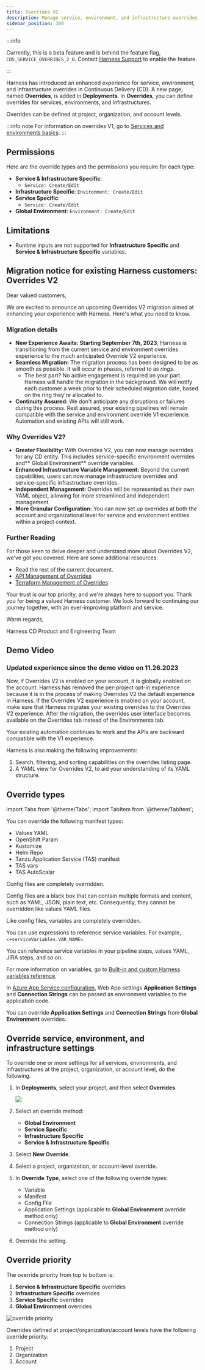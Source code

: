 ```yaml
---
title: Overrides V2
description: Manage service, environment, and infrastructure overrides.
sidebar_position: 300
---
```


:::info

Currently, this is a beta feature and is behind the feature flag, `CDS_SERVICE_OVERRIDES_2_0`. Contact [Harness Support](mailto:support@harness.io) to enable the feature.

:::  

Harness has introduced an enhanced experience for service, environment, and infrastructure overrides in Continuous Delivery (CD). A new page, named **Overrides**, is added in **Deployments**. In **Overrides**, you can define overrides for services, environments, and infrastructures.

Overrides can be defined at project, organization, and account levels.

:::info note
For information on overrides V1, go to [Services and environments basics](/docs/continuous-delivery/get-started/services-and-environments-overview).
:::

## Permissions

Here are the override types and the permissions you require for each type:

- **Service & Infrastructure Specific**:
  - `Service: Create/Edit`
- **Infrastructure Specific**: `Environment: Create/Edit`
- **Service Specific**:
  - `Service: Create/Edit`
- **Global Environment**: `Environment: Create/Edit`

## Limitations

* Runtime inputs are not supported for **Infrastructure Specific** and **Service & Infrastructure Specific** variables.

## Migration notice for existing Harness customers: Overrides V2

Dear valued customers,

We are excited to announce an upcoming Overrides V2 migration aimed at enhancing your experience with Harness. Here's what you need to know.

### Migration details

- **New Experience Awaits: Starting September 7th, 2023**, Harness is transitioning from the current service and environment overrides experience to the much anticipated Override V2 experience.
- **Seamless Migration:** The migration process has been designed to be as smooth as possible. It will occur in phases, referred to as _rings_.
  - The best part? No active engagement is required on your part. Harness will handle the migration in the background. We will notify each customer a week prior to their scheduled migration date, based on the ring they're allocated to.
- **Continuity Assured:** We don't anticipate any disruptions or failures during this process. Rest assured, your existing pipelines will remain compatible with the service and environment override V1 experience. Automation and existing APIs will still work.

### Why Overrides V2?

- **Greater Flexibility:** With Overrides V2, you can now manage overrides for any CD entity. This includes service-specific environment overrides and** Global Environment** override variables.
- **Enhanced Infrastructure Variable Management:** Beyond the current capabilities, users can now manage infrastructure overrides and service-specific infrastructure overrides.
- **Independent Management:** Overrides will be represented as their own YAML object, allowing for more streamlined and independent management.
- **More Granular Configuration:** You can now set up overrides at both the account and organizational level for service and environment entities within a project context.

### Further Reading

For those keen to delve deeper and understand more about Overrides V2, we've got you covered. Here are some additional resources:

- Read the rest of the current document.
- [API Management of Overrides](https://apidocs.harness.io/tag/ServiceOverrides#operation/createServiceOverride)
- [Terraform Management of Overrides](https://registry.terraform.io/providers/harness/harness/latest/docs/resources/platform_environment_service_overrides)

Your trust is our top priority, and we're always here to support you. Thank you for being a valued Harness customer. We look forward to continuing our journey together, with an ever-improving platform and service.

Warm regards,

Harness CD Product and Engineering Team


## Demo Video

<docvideo src="https://www.loom.com/share/a93bd67458784583b4e509c5b30e887a?sid=49124b81-4909-4079-859c-64e8950fffaa" />

### Updated experience since the demo video on 11.26.2023

Now, if Overrides V2 is enabled on your account, it is globally enabled on the account. Harness has removed the per-project opt-in experience because it is in the process of making Overrides V2 the default experience in Harness. If the Overrides V2 experience is enabled on your account, make sure that Harness migrates your existing overrides to the Overrides V2 experience. After the migration, the overrides user interface becomes available on the Overrides tab instead of the Environments tab.

Your existing automation continues to work and the APIs are backward compatible with the V1 experience. 

Harness is also making the following improvements:
1. Search, filtering, and sorting capabilities on the overrides listing page.
2. A YAML view for Overrides V2, to aid your understanding of its YAML structure.

## Override types


import Tabs from '@theme/Tabs';
import TabItem from '@theme/TabItem';


<Tabs>
  <TabItem value="Manifests" label="Manifests" default>

You can override the following manifest types:

- Values YAML
- OpenShift Param
- Kustomize
- Helm Repo
- Tanzu Application Service (TAS) manifest
- TAS vars
- TAS AutoScalar


</TabItem>
  <TabItem value="Config Files" label="Config Files">


Config files are completely overridden.

Config files are a black box that can contain multiple formats and content, such as YAML, JSON, plain text, etc. Consequently, they cannot be overridden like values YAML files.


</TabItem>
  <TabItem value="Variables" label="Variables">

Like config files, variables are completely overridden.

You can use expressions to reference service variables. For example, `<+serviceVariables.VAR_NAME>`. 

You can reference service variables in your pipeline steps, values YAML, JIRA steps, and so on. 

For more information on variables, go to [Built-in and custom Harness variables reference](/docs/platform/Variables-and-Expressions/harness-variables).


</TabItem>
  <TabItem value="Application Settings and Connection Strings" label="Application Settings and Connection Strings">

In [Azure App Service configuration](/docs/continuous-delivery/deploy-srv-diff-platforms/azure/azure-web-apps-tutorial/#app-services-configuration), Web App settings **Application Settings** and **Connection Strings** can be passed as environment variables to the application code. 

You can override **Application Settings** and **Connection Strings** from **Global Environment** overrides.


</TabItem>
</Tabs>


## Override service, environment, and infrastructure settings

To override one or more settings for all services, environments, and infrastructures at the project, organization, or account level, do the following. 

1. In **Deployments**, select your project, and then select **Overrides**.

   ![](./static/overrides-v2-1.png)  
3. Select an override method:  
   - **Global Environment** 
   - **Service Specific** 
   - **Infrastructure Specific** 
   - **Service & Infrastructure Specific** 
4. Select **New Override**.
5. Select a project, organization, or account-level override.
6. In **Override Type**, select one of the following override types:  
   - Variable
   - Manifest
   - Config File
   - Application Settings (applicable to **Global Environment** override method only)
   - Connection Strings (applicable to **Global Environment** override method only)
3. Override the setting.

## Override priority

The override priority from top to bottom is:  

1. **Service & Infrastructure Specific** overrides
2. **Infrastructure Specific** overrides
3. **Service Specific** overrides
4. **Global Environment** overrides

![override priority](./static/override-priority.png)

Overrides defined at project/organization/account levels have the following override priority:  

1. Project
2. Organization
3. Account


